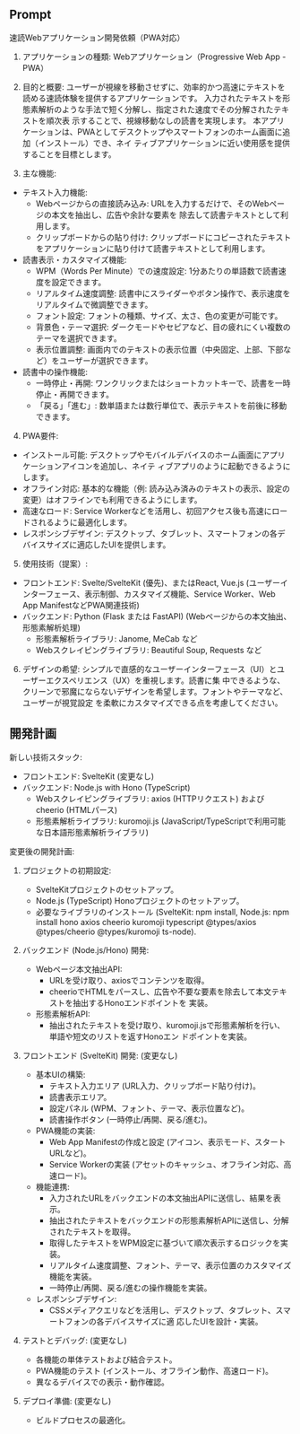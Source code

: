## Prompt
  速読Webアプリケーション開発依頼（PWA対応）


  1. アプリケーションの種類:
  Webアプリケーション（Progressive Web App - PWA）


  2. 目的と概要:
  ユーザーが視線を移動させずに、効率的かつ高速にテキストを読める速読体験を提供するアプリケーションです。
  入力されたテキストを形態素解析のような手法で短く分解し、指定された速度でその分解されたテキストを順次表
  示することで、視線移動なしの読書を実現します。
  本アプリケーションは、PWAとしてデスクトップやスマートフォンのホーム画面に追加（インストール）でき、ネイ
  ティブアプリケーションに近い使用感を提供することを目標とします。

  3. 主な機能:


   * テキスト入力機能:
       * Webページからの直接読み込み: URLを入力するだけで、そのWebページの本文を抽出し、広告や余計な要素を
         除去して読書テキストとして利用します。
       * クリップボードからの貼り付け:
         クリップボードにコピーされたテキストをアプリケーションに貼り付けて読書テキストとして利用します。
   * 読書表示・カスタマイズ機能:
       * WPM（Words Per Minute）での速度設定: 1分あたりの単語数で読書速度を設定できます。
       * リアルタイム速度調整: 読書中にスライダーやボタン操作で、表示速度をリアルタイムで微調整できます。
       * フォント設定: フォントの種類、サイズ、太さ、色の変更が可能です。
       * 背景色・テーマ選択: ダークモードやセピアなど、目の疲れにくい複数のテーマを選択できます。
       * 表示位置調整: 画面内でのテキストの表示位置（中央固定、上部、下部など）をユーザーが選択できます。
   * 読書中の操作機能:
       * 一時停止・再開: ワンクリックまたはショートカットキーで、読書を一時停止・再開できます。
       * 「戻る」「進む」: 数単語または数行単位で、表示テキストを前後に移動できます。


  4. PWA要件:
   * インストール可能: デスクトップやモバイルデバイスのホーム画面にアプリケーションアイコンを追加し、ネイテ
     ィブアプリのように起動できるようにします。
   * オフライン対応: 基本的な機能（例:
     読み込み済みのテキストの表示、設定の変更）はオフラインでも利用できるようにします。
   * 高速なロード: Service Workerなどを活用し、初回アクセス後も高速にロードされるように最適化します。
   * レスポンシブデザイン:
     デスクトップ、タブレット、スマートフォンの各デバイスサイズに適応したUIを提供します。


  5. 使用技術（提案）:
   * フロントエンド: Svelte/SvelteKit (優先)、またはReact, Vue.js
     (ユーザーインターフェース、表示制御、カスタマイズ機能、Service Worker、Web App
     ManifestなどPWA関連技術)
   * バックエンド: Python (Flask または FastAPI) (Webページからの本文抽出、形態素解析処理)
       * 形態素解析ライブラリ: Janome, MeCab など
       * Webスクレイピングライブラリ: Beautiful Soup, Requests など


  6. デザインの希望:
  シンプルで直感的なユーザーインターフェース（UI）とユーザーエクスペリエンス（UX）を重視します。読書に集
  中できるような、クリーンで邪魔にならないデザインを希望します。フォントやテーマなど、ユーザーが視覚設定
  を柔軟にカスタマイズできる点を考慮してください。



## 開発計画
  新しい技術スタック:


   * フロントエンド: SvelteKit (変更なし)
   * バックエンド: Node.js with Hono (TypeScript)
       * Webスクレイピングライブラリ: axios (HTTPリクエスト) および cheerio (HTMLパース)
       * 形態素解析ライブラリ: kuromoji.js (JavaScript/TypeScriptで利用可能な日本語形態素解析ライブラリ)

  変更後の開発計画:


   1. プロジェクトの初期設定:
       * SvelteKitプロジェクトのセットアップ。
       * Node.js (TypeScript) Honoプロジェクトのセットアップ。
       * 必要なライブラリのインストール (SvelteKit: npm install, Node.js: npm install hono axios cheerio 
         kuromoji typescript @types/axios @types/cheerio @types/kuromoji ts-node).


   2. バックエンド (Node.js/Hono) 開発:
       * Webページ本文抽出API:
           * URLを受け取り、axiosでコンテンツを取得。
           * cheerioでHTMLをパースし、広告や不要な要素を除去して本文テキストを抽出するHonoエンドポイントを
             実装。
       * 形態素解析API:
           * 抽出されたテキストを受け取り、kuromoji.jsで形態素解析を行い、単語や短文のリストを返すHonoエン
             ドポイントを実装。


   3. フロントエンド (SvelteKit) 開発: (変更なし)
       * 基本UIの構築:
           * テキスト入力エリア (URL入力、クリップボード貼り付け)。
           * 読書表示エリア。
           * 設定パネル (WPM、フォント、テーマ、表示位置など)。
           * 読書操作ボタン (一時停止/再開、戻る/進む)。
       * PWA機能の実装:
           * Web App Manifestの作成と設定 (アイコン、表示モード、スタートURLなど)。
           * Service Workerの実装 (アセットのキャッシュ、オフライン対応、高速ロード)。
       * 機能連携:
           * 入力されたURLをバックエンドの本文抽出APIに送信し、結果を表示。
           * 抽出されたテキストをバックエンドの形態素解析APIに送信し、分解されたテキストを取得。
           * 取得したテキストをWPM設定に基づいて順次表示するロジックを実装。
           * リアルタイム速度調整、フォント、テーマ、表示位置のカスタマイズ機能を実装。
           * 一時停止/再開、戻る/進むの操作機能を実装。
       * レスポンシブデザイン:
           * CSSメディアクエリなどを活用し、デスクトップ、タブレット、スマートフォンの各デバイスサイズに適
             応したUIを設計・実装。

   4. テストとデバッグ: (変更なし)
       * 各機能の単体テストおよび結合テスト。
       * PWA機能のテスト (インストール、オフライン動作、高速ロード)。
       * 異なるデバイスでの表示・動作確認。


   5. デプロイ準備: (変更なし)
       * ビルドプロセスの最適化。
